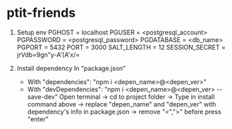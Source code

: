 # ptit-friends

1. Setup env
  PGHOST = localhost
  PGUSER = <postgresql_account>
  PGPASSWORD = <postgresql_password>
  PGDATABASE = <db_name>
  PGPORT = 5432
  PORT = 3000
  SALT_LENGTH = 12
  SESSION_SECRET = jrVdb=9gn"y-A'[A'x/=
  
 2. Install dependency
  In "package.json"
    + With "dependencies": "npm i <depen_name>@<depen_ver>"
    + With "devDependencies": "npm i <depen_name>@<depen_ver> --save-dev"
    Open terminal -> cd to project folder
    -> Type in install command above
    -> replace "depen_name" and "depen_ver" with dependency's info in package.json
    -> remove "<",">" before press "enter"
